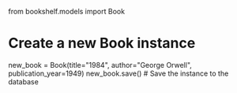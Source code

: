 from bookshelf.models import Book 
# Create a new Book instance
new_book = Book(title="1984", author="George Orwell", publication_year=1949)
new_book.save()  # Save the instance to the database
